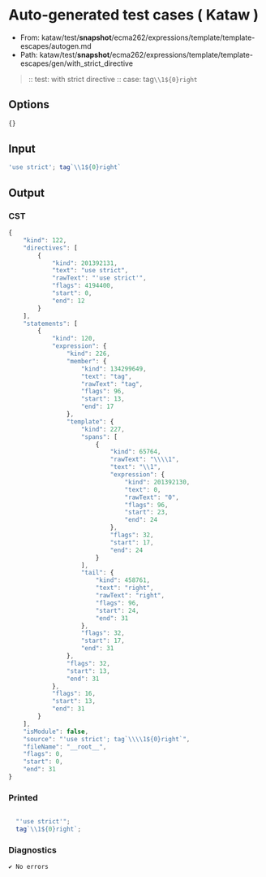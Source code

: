 # Auto-generated test cases ( Kataw )
- From: kataw/test/__snapshot__/ecma262/expressions/template/template-escapes/autogen.md
- Path: kataw/test/__snapshot__/ecma262/expressions/template/template-escapes/gen/with_strict_directive
> :: test: with strict directive
> :: case: tag`\\1${0}right`
## Options

`````js
{}
`````
## Input

`````js
'use strict'; tag`\\1${0}right`
`````
## Output

### CST

```javascript
{
    "kind": 122,
    "directives": [
        {
            "kind": 201392131,
            "text": "use strict",
            "rawText": "'use strict'",
            "flags": 4194400,
            "start": 0,
            "end": 12
        }
    ],
    "statements": [
        {
            "kind": 120,
            "expression": {
                "kind": 226,
                "member": {
                    "kind": 134299649,
                    "text": "tag",
                    "rawText": "tag",
                    "flags": 96,
                    "start": 13,
                    "end": 17
                },
                "template": {
                    "kind": 227,
                    "spans": [
                        {
                            "kind": 65764,
                            "rawText": "\\\\1",
                            "text": "\\1",
                            "expression": {
                                "kind": 201392130,
                                "text": 0,
                                "rawText": "0",
                                "flags": 96,
                                "start": 23,
                                "end": 24
                            },
                            "flags": 32,
                            "start": 17,
                            "end": 24
                        }
                    ],
                    "tail": {
                        "kind": 458761,
                        "text": "right",
                        "rawText": "right",
                        "flags": 96,
                        "start": 24,
                        "end": 31
                    },
                    "flags": 32,
                    "start": 17,
                    "end": 31
                },
                "flags": 32,
                "start": 13,
                "end": 31
            },
            "flags": 16,
            "start": 13,
            "end": 31
        }
    ],
    "isModule": false,
    "source": "'use strict'; tag`\\\\1${0}right`",
    "fileName": "__root__",
    "flags": 0,
    "start": 0,
    "end": 31
}
```

### Printed

```javascript

  "'use strict'";
  tag`\\1${0}right`;

```

### Diagnostics

```javascript
✔ No errors
```

